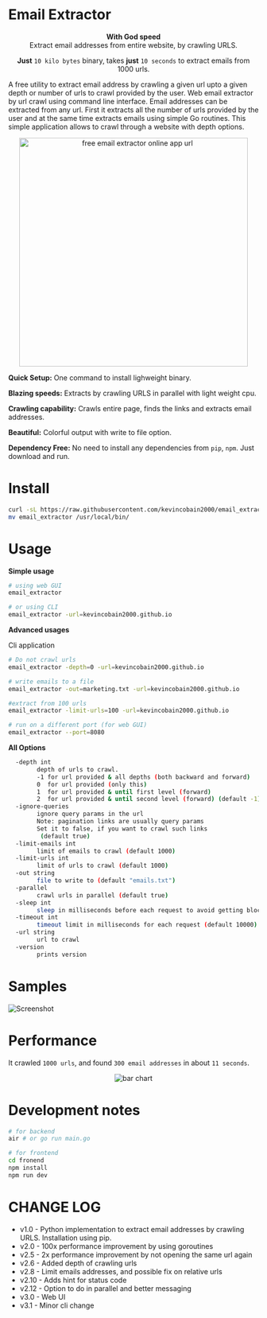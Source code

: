 # Email Extractor

<p align="center">
<b>With God speed</b> <br> Extract email addresses from entire website, by crawling URLS.
</p>

<p align="center">
<b>Just</b> <code>10 kilo bytes</code> binary, takes <b>just</b> <code>10 seconds</code> to extract emails from 1000 urls.
</p>

A free utility to extract email address by crawling a given url upto a given depth or number of urls to crawl provided by the user.
Web email extractor by url crawl using command line interface. Email addresses can be extracted from any url.
First it extracts all the number of urls provided by the user and at the same time extracts emails using simple Go routines. This simple application allows to crawl through a website with depth options.

<p align="center">
  <a href="https://email-extractor.coveritup.app">
    <img alt="free email extractor online app url" src="https://imgur.com/z9nS7xm.png" width="460">
  </a>
</p>

**Quick Setup:** One command to install lighweight binary.

**Blazing speeds:** Extracts by crawling URLS in parallel with light weight cpu.

**Crawling capability:** Crawls entire page, finds the links and extracts email addresses.

**Beautiful:** Colorful output with write to file option.

**Dependency Free:** No need to install any dependencies from `pip`, `npm`. Just download and run.

# Install

```sh
curl -sL https://raw.githubusercontent.com/kevincobain2000/email_extractor/master/install.sh | sh
mv email_extractor /usr/local/bin/
```


# Usage

**Simple usage**

```sh
# using web GUI
email_extractor

# or using CLI
email_extractor -url=kevincobain2000.github.io
```

**Advanced usages**

Cli application

```sh
# Do not crawl urls
email_extractor -depth=0 -url=kevincobain2000.github.io

# write emails to a file
email_extractor -out=marketing.txt -url=kevincobain2000.github.io

#extract from 100 urls
email_extractor -limit-urls=100 -url=kevincobain2000.github.io

# run on a different port (for web GUI)
email_extractor --port=8080
```

**All Options**

```sh
  -depth int
    	depth of urls to crawl.
    	-1 for url provided & all depths (both backward and forward)
    	0  for url provided (only this)
    	1  for url provided & until first level (forward)
    	2  for url provided & until second level (forward) (default -1)
  -ignore-queries
    	ignore query params in the url
    	Note: pagination links are usually query params
    	Set it to false, if you want to crawl such links
    	 (default true)
  -limit-emails int
    	limit of emails to crawl (default 1000)
  -limit-urls int
    	limit of urls to crawl (default 1000)
  -out string
    	file to write to (default "emails.txt")
  -parallel
    	crawl urls in parallel (default true)
  -sleep int
    	sleep in milliseconds before each request to avoid getting blocked
  -timeout int
    	timeout limit in milliseconds for each request (default 10000)
  -url string
    	url to crawl
  -version
    	prints version
```

# Samples

![Screenshot](https://imgur.com/P9dLjUf.png)

# Performance

It crawled `1000 urls`, and found `300 email addresses` in about `11 seconds`.

<p align="center">
  <img alt="bar chart" src='https://instachart.coveritup.app/bar?title=Performance&subtitle=Email+Extractor&output=svg&metric=sec&theme=light&data={%20%22x%22:%20[%22100%20URLS%22,%20%22500%20URLS%22,%20%221000%20URLS%22],%20%22y%22:%20[[1,6,11]],%20%22names%22:%20[%22Time%20to%20Extract%22]%20}'>
</p>

# Development notes

```sh
# for backend
air # or go run main.go

# for frontend
cd fronend
npm install
npm run dev
```

# CHANGE LOG

- v1.0 - Python implementation to extract email addresses by crawling URLS. Installation using pip.
- v2.0 - 100x performance improvement by using goroutines
- v2.5 - 2x performance improvement by not opening the same url again
- v2.6 - Added depth of crawling urls
- v2.8 - Limit emails addresses, and possible fix on relative urls
- v2.10 - Adds hint for status code
- v2.12 - Option to do in parallel and better messaging
- v3.0 - Web UI
- v3.1 - Minor cli change
